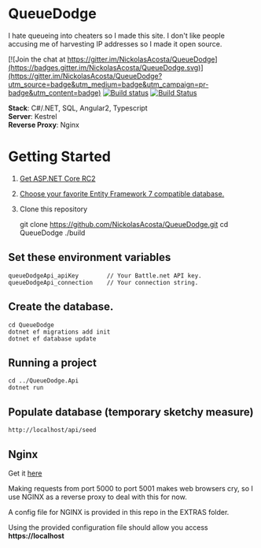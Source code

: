 # QueueDodge
I hate queueing into cheaters so I made this site.
I don't like people accusing me of harvesting IP addresses so I made it open source.

[![Join the chat at https://gitter.im/NickolasAcosta/QueueDodge](https://badges.gitter.im/NickolasAcosta/QueueDodge.svg)](https://gitter.im/NickolasAcosta/QueueDodge?utm_source=badge&utm_medium=badge&utm_campaign=pr-badge&utm_content=badge)
[![Build status](https://ci.appveyor.com/api/projects/status/8nxyi7dli2mrukxb?svg=true)](https://ci.appveyor.com/project/NickolasAcosta/queuedodge)
[![Build Status](https://travis-ci.org/NickolasAcosta/QueueDodge.svg?branch=master)](https://travis-ci.org/NickolasAcosta/QueueDodge)

**Stack**: C#/.NET, SQL, Angular2, Typescript  
**Server**: Kestrel  
**Reverse Proxy**: Nginx

# Getting Started

1. [Get ASP.NET Core RC2](https://www.microsoft.com/net/core#windows)
2. [Choose your favorite Entity Framework 7 compatible database.](http://ef.readthedocs.org/en/latest/providers/)
3. Clone this repository  


    git clone https://github.com/NickolasAcosta/QueueDodge.git
    cd QueueDodge
    ./build


## Set these environment variables

    queueDodgeApi_apiKey        // Your Battle.net API key.
    queueDodgeApi_connection    // Your connection string.

## Create the database.

    cd QueueDodge
    dotnet ef migrations add init
    dotnet ef database update

## Running a project

    cd ../QueueDodge.Api
    dotnet run

## Populate database (temporary sketchy measure)

    http://localhost/api/seed

## Nginx
Get it [here](http://nginx.org/)

Making requests from port 5000 to port 5001 makes web browsers cry, so I use NGINX as a reverse proxy to deal with this for now.

A config file for NGINX is provided in this repo in the EXTRAS folder.

Using the provided configuration file should allow you access **https://localhost**



